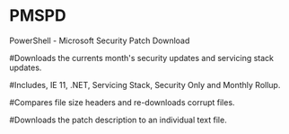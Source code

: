 # PMSPD
PowerShell - Microsoft Security Patch Download 

#Downloads the currents month's security updates and servicing stack updates. 

#Includes, IE 11, .NET, Servicing Stack, Security Only and Monthly Rollup.

#Compares file size headers and re-downloads corrupt files.

#Downloads the patch description to an individual text file.
